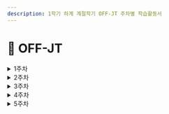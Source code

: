 ```yaml
---
description: 1학기 하계 계절학기 OFF-JT 주차별 학습활동서
---
```


# 📑 OFF-JT

<details>

<summary>1주차</summary>



■ 논리 데이터모델 검증 개념을 이해하기 위한 필요지식에 대해 훈련하였음 (1) 일반적인 시스템 개발 절차 -일반적으로 시스템 개발은 데이터 관점과 프로세스 관점의 두 가지로 진행되는데, 개념 모델링을 통해 개발 범위를 파악하고, 업무 중심의 분석 단계를 거쳐 개발하고자 하는 환경을 고려한 설계 단계로 구체화되어 개발단계로 진행된다. (2) 데이터 모델링의 정의와 데이터 모델링 목적 (3) 데이터 모델링 절차

* 개념 데이터 모델링
* 논리 데이터 모델링
* 물리 데이터 모델링 (4) 논리 데이터 모델링
* 논리 데이터 모델링의 정의와 논리 데이터 모델링의 특성
* 정규화의 목적, 정규화의 특징, 정규화의 유형 ■ 개념적 데이터 모델링 기법에 대해 훈련하였음 (1) 개념 데이터 모델링은 전사의 정보요건을 표현한 상위수준의 모델로서, 주요 엔터티타입, 기본 속성, 관계, 주요 업무기능 등을 포함한다. 모든 업무 영역을 포함하고, 주제 영역에 포함되는 중심 엔터티타입 간의 관계를 파악하여 주요 업무 규칙을 정의한다. 논리 데이터 모델의 기초가 된다. (2) E-R 모델은 개념적 데이터 모델의 가장 대표적인 것으로, 개체 타입과 이들 간의 관계 타입을 이용해 현실 세계를 개념적으로 표현한다. (3) 개체, 관계, 속성과 같은 개념들로 구성되었으나 나중에는 일반화 계층 같은 복잡한 개념들이 첨가되어 확장된 모델로 발전한다. ■ 정규화에 대해 훈련하였음
* 중복성을 최소화하고 정보의 일관성을 보장하기 위한 개념으로 목적은 (가) 데이터 중복 배제로 데이터 관리 편의성 제고 및 자료 저장 공간의 최소화 (나) 데이터 모형 단순화 (다) 데이터 구조의 안정성 및 무결성 유지 (라) 속성의 배열상태 검증 (마) 엔터티와 속성의 누락 여부 검증 수단 (바) 자료검색과 추출의 효율성을 추구
* 특징으로는 (가) 어떠한 관계구조가 바람직한 것인지, 바람직하지 못한 관계를 어떻게 분해하여야 하는지에 관한 구체적인 판단기준을 제공 (나) 정규화된 데이터 모델은 정확성, 일치성, 단순성, 비중복성, 안정성 보장
* 유형은 제1정규화, 제2정규화, 제3정규화, 제4정규화가 있다.
* 장점은 유연한 데이터 구축이 가능이 있고 데이터의 정확성 높아짐 ■ 모델 작성 기법에 대해 훈련함. 이를 위해 ERD 작성표준과 개발 시 활용 데이터 저장소에 대한 매뉴얼 및 개발 가이드와 모델링 검토 기준을 준비함 (1) 구축 시스템의 업무관련 아래 유형의 데이터가 식별되었는지 확인한다. (2) 현재 운영중인 시스템의 데이터 현황 분석이 적절하게 이루어졌는지 확인한다. (3) 데이터베이스에 대한 사용자 요구사항이 도출되고 분석되었는지 확인한다. (4) 데이터의 흐름이 명확하게 정의되었는지 확인한다. (5) 데이터베이스 설계 기준이 적절히 정의되었는지 확인한다. (6) 데이터 모델링이 충분하고 적절하게 수행되었는지 확인한다. (7) 엔터티 및 프로세스 간의 연관(데이터 생성, 조회, 수정, 삭제 등)관계가 명확한지 확인한다. (8) 데이터에 대한 접근권한 및 통제가 명확히 분석되었는지 확인한다.

</details>

<details>

<summary>2주차</summary>



■ 물리 데이터 모델링에 대해 학습하였음 (1) 반정규화 개념과 특징 사용시기 (2) 반정규화 유형

* 중복 테이블 추가
* 테이블 조합
* 테이블 분할
* 테이블 제거
* 칼럼의 중복화 ■ 물리 데이터 모델링 직접 훈련하였음 -ERD 작성표준, 개발 시 활용 데이터 저장소에 대한 매뉴얼 및 개발 가이드, 모델링 검토 기준에 근거 (1) 단위 엔터티를 테이블로 변환한다. (2) 속성을 칼럼으로 변환한다. (3) UID를 기본키(Primary Key)로 변환한다 (4) 관계를 외래키(Foreign Key)로 변환한다. (5) 칼럼 유형(Type)과 길이(Length)를 정의한다. (6) 반정규화(Denormalization)한다. ■ 물리 데이터저장소 구성에 대해 훈련하였음 (1) 테이블 제약조건 (2) 인덱스 설계조건 (3) 뷰설계 (4) 클러스터 설계 (5) 파티션 설계 (6) 디스크 구성 설계

</details>

<details>

<summary>3주차</summary>



■ 물리 데이터저장소 구성하기 훈련

* ERD 작성표준, 개발 시 활용 데이터 저장소에 대한 매뉴얼 및 개발 가이드, 모델링 검토 기준 (1) 다양한 오브젝트를 설계한다.
* 테이블 제약조건 설계
* 인덱스 설계
* 뷰 설계
* 클러스터 설계 (2) 디스크 구성 설계를 한다. ■ 데이터 조작 프로시저 개발 훈련(1)
* SQL 분류 : 데이터 정의어, 데이터 조작어, 데이터 제어어
* 데이터 정의어는 데이터를 저장하고 있는 테이블 등의 구조를 생성하고 변경하기 위하여 사용되는 명령어들을 말하는 것으로, 명령어 수행이 되면 이전 상태로 복귀할 수 없으므로 신중히 사용하여야 한다.
* 종류로는 CREATE, DROP, RENAME, ALTER, TRUNCATE 등이 있다. ■ 데이터 조작 프로시저 개발 훈련(2)
* 데이터 조작어는 데이터베이스에 있는 데이터를 변경하거나 검색하기 위하여 사용되는 명령어들을 말하며, 이 명령어는 트랜잭션 제어어(Transaction Control Language)를 활용하여 실행 전 상태로 복귀가능한 명령어이다.
* 종류로는 INSERT, UPDATE, DELETE 등이 있다
* 트랜잭션 제어어 : commit, rollback, savepoint 등 있음 ■ 절차형 데이터 조작 프로시저 및 저장형 객체 활용 훈련
* PL/SQL 프로그래밍 언어의 특성을 수용한, SQL의 확장 기능이라 할 수 있다.
* 사용시 장점은 Compile이 필요 없어 script 생성 및 변경 후 바로 실행이 가능하다. 프로그램 개발의 모듈화가 가능하다. 식별자를 선언할 수 있다. 절차적 언어 구조로 된 프로그램을 작성할 수 있다. ERROR 처리가 가능하다. 성능 향상을 기대할 수 있다.
* PL/SQL 구조는 프로그램을 논리적인 블록으로 나누게 하는 구조화된 블록 언어로서, 다음과 같은 블록 구조로 구성된다.
*
  1. 선언부 (DECLARE, Optional)
* 실행부에서 참조할 모든 변수, 상수, CURSOR, EXCEPTION을 선언한다.
*
  2. 실행부 (BEGIN/END, Mandatory)
* BEGIN과 END 사이에 기술되는 영역이다.
* 데이터베이스 데이터를 처리할 SQL문과 PL/SQL 블록을 기술한다.
*
  3. 예외 처리부 (Exception, Optional)
* 실행부에서 에러가 발생했을 때 수행될 문장을 기술 ■ 데이터 조작 프로시저 개발하기 훈련 ■ 물리 데이터 모델 설계가 완료되면, 설계된 내용대로 데이터베이스를 구축한 후, 개발자는 1. 구축 데이터 저장소에 연결을 수행하여, 2. 데이터 저장소 오브젝트를 생성하고, 3. 데이터의 입력 및 변경(수정, 삭제)을 수행한 후, 4. 저장된 데이터를 검색하는 프로시저를 작성하는 순서로 애플리케이션을 개발하게 되며, 5. 절차형 데이터 조작 프로시저 작성함으로써 데이터 활용능력을 확장할 수 있다. ■ (1) 데이터 저장소에 연결한다. ■ (2) 데이터 저장소를 정의한다. ■ (3) 데이터 조작 프로시저를 작성한다. ■ (4) 데이터 검색 프로시저를 작성한다. ■ (5) 절차형 데이터 조작 프로시저를 작성한다. ■ 데이터 조작 프로시저 테스트 훈련(1)
* SQL\*Plus는 이러한 SQL을 DBMS 서버에 전송하여 처리할 수 있도록 하는 Oracle에서 제공하는 도구인 것이 가장 큰 차이점이라 할 수 있다
* SQL\*Plus 명령어 유형
* (1) 파일 명령어: SAVE, GET, SPOOL 등
* (2) 편집 명령어: A, C, L, I, DEL, n(숫자) 등
* (3) 실행 명령어: START, @, RUN, / 등
* (4) 환경 명령어: SET HEAD\[LINE/PAGE/PAUSE] ON\[OFF] 등
* (5) 형식 명령어: COLUMN, TTITLE, BTITLE, BREAK 등
* (6) 대화 명령어: DEFINE, PROMPT, ACCEPT 등

</details>

<details>

<summary>4주차</summary>



■ 절차형 데이터 조작 프로시저 및 저장형 객체 활용 훈련

* PL/SQL 프로그래밍 언어의 특성을 수용한, SQL의 확장 기능이라 할 수 있다.
* 사용시 장점은 Compile이 필요 없어 script 생성 및 변경 후 바로 실행이 가능하다. 프로그램 개발의 모듈화가 가능하다. 식별자를 선언할 수 있다. 절차적 언어 구조로 된 프로그램을 작성할 수 있다. ERROR 처리가 가능하다. 성능 향상을 기대할 수 있다.
* PL/SQL 구조는 프로그램을 논리적인 블록으로 나누게 하는 구조화된 블록 언어로서, 다음과 같은 블록 구조로 구성된다.
*
  1. 선언부 (DECLARE, Optional)
* 실행부에서 참조할 모든 변수, 상수, CURSOR, EXCEPTION을 선언한다.
*
  2. 실행부 (BEGIN/END, Mandatory)
* BEGIN과 END 사이에 기술되는 영역이다.
* 데이터베이스 데이터를 처리할 SQL문과 PL/SQL 블록을 기술한다.
*
  3. 예외 처리부 (Exception, Optional)
* 실행부에서 에러가 발생했을 때 수행될 문장을 기술 ■ 데이터 조작 프로시저 개발하기 훈련 ■ 물리 데이터 모델 설계가 완료되면, 설계된 내용대로 데이터베이스를 구축한 후, 개발자는 1. 구축 데이터 저장소에 연결을 수행하여, 2. 데이터 저장소 오브젝트를 생성하고, 3. 데이터의 입력 및 변경(수정, 삭제)을 수행한 후, 4. 저장된 데이터를 검색하는 프로시저를 작성하는 순서로 애플리케이션을 개발하게 되며, 5. 절차형 데이터 조작 프로시저 작성함으로써 데이터 활용능력을 확장할 수 있다. ■ (1) 데이터 저장소에 연결한다. ■ (2) 데이터 저장소를 정의한다. ■ (3) 데이터 조작 프로시저를 작성한다. ■ (4) 데이터 검색 프로시저를 작성한다. ■ (5) 절차형 데이터 조작 프로시저를 작성한다. ■ 데이터 조작 프로시저 테스트 훈련(1)
* SQL\*Plus는 이러한 SQL을 DBMS 서버에 전송하여 처리할 수 있도록 하는 Oracle에서 제공하는 도구인 것이 가장 큰 차이점이라 할 수 있다
* SQL\*Plus 명령어 유형
* (1) 파일 명령어: SAVE, GET, SPOOL 등
* (2) 편집 명령어: A, C, L, I, DEL, n(숫자) 등
* (3) 실행 명령어: START, @, RUN, / 등
* (4) 환경 명령어: SET HEAD\[LINE/PAGE/PAUSE] ON\[OFF] 등
* (5) 형식 명령어: COLUMN, TTITLE, BTITLE, BREAK 등
* (6) 대화 명령어: DEFINE, PROMPT, ACCEPT 등

</details>

<details>

<summary>5주차</summary>



■ 데이터 조작 프로시저 테스트 훈련(2) ■ 작성한 데이터조작 프로시저를 테스트하는 방법은 단문 형태의 SQL과 절차형인 PL/SQL이 다른데, Oracle DBMS의 SQL은 1. SQL_Plus를 통해 SQL을 입력한 후 나타나는 처리 결과를 보며 테스트 할 수 있고, 2. PL/SQL은 테스트를 위해 블록내에 디버깅을 위한 환경을 코드형태로 작성한 후 실행함으로써 테스트를 하게 되는데 이 또한 SQL_Plus 상에서 관련 명령어를 입력하여 나타나는 내용으로 테스트 할 수 있다. 이를 위한 수행순서를 두가지 유형으로 나누어 살펴본다.

* (1) 단문 형태의 SQL 테스트
* (2) 절차형 SQL문을 테스트한다. ■ 데이터 조작 프로시저 성능개선 훈련
* APM(Application Performance Management)의 이해와 모니터링 결과 문제시되는 SQL에 대한 처리흐름, 그리고 해당 SQL이 DBMS 내에서 어떻게 동작하는지를 파악할 수 있는 다양한 유틸리티(Oracle의 경우 TKPROF, EXPLAIN PLAN 등)를 활용하여 그 결과를 분석하는 방법 등이 있다.
* (1) APM은 Application Performance Management(Monitoring)의 약자로서, 운영 중인 시스템에 대한 가용성 확보, 다운타임 최소화 등을 통해 안정적인 시스템 운영을 위하여, 부하량과 접속자 파악 및 장애진단 등을 목적으로 하는 성능 모니터링 도구를 말한다.
* (2) SQL 성능 최적화를 위한 유틸리티 활용은 시장에서 많이 사용하고 있는 Oracle DBMS 경우, SQL 문제점을 파악하고 개선하여 SQL 성능을 최적화하기 위해, TKPROF 및 EXPLAIN PLAN이라는 도구를 제공하고 있다.
* (3) 개발된 시스템의 성능 최적화를 위한 전반적인 절차를 먼저 파악해 보고, 개발자가 집중해야 할 영역 중 본 학습모듈 대상영역을 고려하여 SQL 성능 최적화를 위한 수행순서를 중심으로 살펴본다.
* 1\)시스템 성능 개선영역 및 절차를 이해한다.
* 2\)SQL 성능개선 순서를 이해한다
* 3\)TKPROF 수행 순서를 이해한다.

</details>
